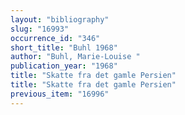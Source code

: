 ```yaml
---
layout: "bibliography"
slug: "16993"
occurrence_id: "346"
short_title: "Buhl 1968"
author: "Buhl, Marie-Louise "
publication_year: "1968"
title: "Skatte fra det gamle Persien"
title: "Skatte fra det gamle Persien"
previous_item: "16996"
---
```

